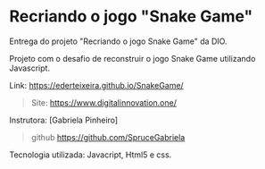 # Recriando o jogo "Snake Game"

Entrega do projeto "Recriando o jogo Snake Game" da DIO.

Projeto com o desafio de reconstruir o jogo Snake Game utilizando Javascript.

Link: https://ederteixeira.github.io/SnakeGame/

> Site: https://www.digitalinnovation.one/

Instrutora: [Gabriela Pinheiro]

> github https://github.com/SpruceGabriela

Tecnologia utilizada: Javacript, Html5 e css.
